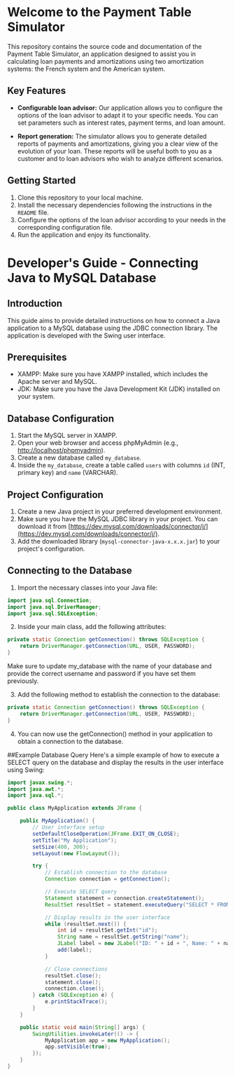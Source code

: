 # Welcome to the Payment Table Simulator

This repository contains the source code and documentation of the Payment Table Simulator, an application designed to assist you in calculating loan payments and amortizations using two amortization systems: the French system and the American system.

## Key Features

- **Configurable loan advisor:** Our application allows you to configure the options of the loan advisor to adapt it to your specific needs. You can set parameters such as interest rates, payment terms, and loan amount.

- **Report generation:** The simulator allows you to generate detailed reports of payments and amortizations, giving you a clear view of the evolution of your loan. These reports will be useful both to you as a customer and to loan advisors who wish to analyze different scenarios.

## Getting Started

1. Clone this repository to your local machine.
2. Install the necessary dependencies following the instructions in the `README` file.
3. Configure the options of the loan advisor according to your needs in the corresponding configuration file.
4. Run the application and enjoy its functionality.

# Developer's Guide - Connecting Java to MySQL Database

## Introduction

This guide aims to provide detailed instructions on how to connect a Java application to a MySQL database using the JDBC connection library. The application is developed with the Swing user interface.

## Prerequisites

- XAMPP: Make sure you have XAMPP installed, which includes the Apache server and MySQL.
- JDK: Make sure you have the Java Development Kit (JDK) installed on your system.

## Database Configuration

1. Start the MySQL server in XAMPP.
2. Open your web browser and access phpMyAdmin (e.g., [http://localhost/phpmyadmin](http://localhost/phpmyadmin)).
3. Create a new database called `my_database`.
4. Inside the `my_database`, create a table called `users` with columns `id` (INT, primary key) and `name` (VARCHAR).

## Project Configuration

1. Create a new Java project in your preferred development environment.
2. Make sure you have the MySQL JDBC library in your project. You can download it from [https://dev.mysql.com/downloads/connector/j/](https://dev.mysql.com/downloads/connector/j/).
3. Add the downloaded library (`mysql-connector-java-x.x.x.jar`) to your project's configuration.

## Connecting to the Database

1. Import the necessary classes into your Java file:

```java
import java.sql.Connection;
import java.sql.DriverManager;
import java.sql.SQLException;
```
2. Inside your main class, add the following attributes:
```java
private static Connection getConnection() throws SQLException {
    return DriverManager.getConnection(URL, USER, PASSWORD);
}

```
Make sure to update my_database with the name of your database and provide the correct username and password if you have set them previously.

3. Add the following method to establish the connection to the database:
```java
private static Connection getConnection() throws SQLException {
    return DriverManager.getConnection(URL, USER, PASSWORD);
}

```
4. You can now use the getConnection() method in your application to obtain a connection to the database.

##Example Database Query
Here's a simple example of how to execute a SELECT query on the database and display the results in the user interface using Swing:
```java
import javax.swing.*;
import java.awt.*;
import java.sql.*;

public class MyApplication extends JFrame {

    public MyApplication() {
        // User interface setup
        setDefaultCloseOperation(JFrame.EXIT_ON_CLOSE);
        setTitle("My Application");
        setSize(400, 300);
        setLayout(new FlowLayout());

        try {
            // Establish connection to the database
            Connection connection = getConnection();

            // Execute SELECT query
            Statement statement = connection.createStatement();
            ResultSet resultSet = statement.executeQuery("SELECT * FROM users");

            // Display results in the user interface
            while (resultSet.next()) {
                int id = resultSet.getInt("id");
                String name = resultSet.getString("name");
                JLabel label = new JLabel("ID: " + id + ", Name: " + name);
                add(label);
            }

            // Close connections
            resultSet.close();
            statement.close();
            connection.close();
        } catch (SQLException e) {
            e.printStackTrace();
        }
    }

    public static void main(String[] args) {
        SwingUtilities.invokeLater(() -> {
            MyApplication app = new MyApplication();
            app.setVisible(true);
        });
    }
}

```




